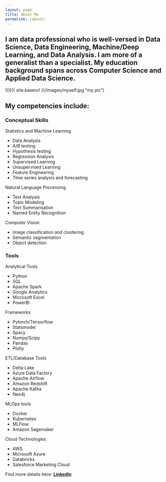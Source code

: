```yaml
---
layout: page
title: About Me
permalink: /about/
---
```


## I am data professional who is well-versed in Data Science, Data Engineering, Machine/Deep Learning, and Data Analysis. I am more of a generalist than a specialist. My education background spans across Computer Science and Applied Data Science.

![]({{ site.baseurl }}/images/myself.jpg "my pic")

## My competencies include: 

### Conceptual Skills

Statistics and Machine Learning
- Data Analysis
- A/B testing
- Hypothesis testing
- Regression Analysis
- Supervised Learning
- Unsupervised Learning
- Feature Engineering
- TIme series analysis and forecasting


Natural Language Processing
- Text Analysis
- Topic Modeling
- Text Summarisation
- Named Entity Recognition

Computer Vision
- Image classification and clustering
- Semantic segmentation
- Object detection


### Tools

Analytical Tools
- Python
- SQL
- Apache Spark
- Google Analytics
- Microsoft Excel
- PowerBI

Frameworks
- Pytorch/Tensorflow
- Statsmodel
- Spacy
- Numpy/Scipy
- Pandas
- Plotly

ETL/Database Tools
- Delta Lake
- Azure Data Factory
- Apache Airflow
- Amazon Redshift
- Apache Kafka
- Neo4j

MLOps tools
- Docker
- Kubernetes
- MLFlow
- Amazon Sagemaker

Cloud Technologies
- AWS
- Microsoft Azure
- Databricks
- Salesforce Marketing Cloud

Find more details here: **[LinkedIn](https://www.linkedin.com/in/ashish-kashav/)** 
